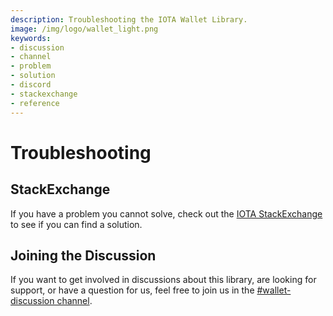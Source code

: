 ```yaml
---
description: Troubleshooting the IOTA Wallet Library.  
image: /img/logo/wallet_light.png
keywords:
- discussion
- channel
- problem
- solution
- discord
- stackexchange
- reference
---
```

# Troubleshooting

## StackExchange

If you have a problem you cannot solve, check out the [IOTA StackExchange](https://iota.stackexchange.com/) to see if you can find a solution. 

## Joining the Discussion

If you want to get involved in discussions about this library, are looking for support, or have a question for us, feel free to join us in the [#wallet-discussion channel](https://discord.com/channels/397872799483428865/933883981311643698).